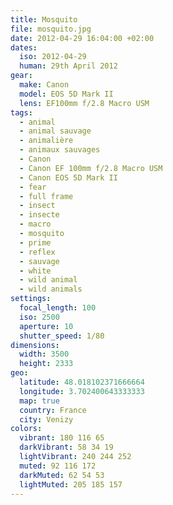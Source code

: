 ```yaml
---
title: Mosquito
file: mosquito.jpg
date: 2012-04-29 16:04:00 +02:00
dates:
  iso: 2012-04-29
  human: 29th April 2012
gear:
  make: Canon
  model: EOS 5D Mark II
  lens: EF100mm f/2.8 Macro USM
tags:
  - animal
  - animal sauvage
  - animalière
  - animaux sauvages
  - Canon
  - Canon EF 100mm f/2.8 Macro USM
  - Canon EOS 5D Mark II
  - fear
  - full frame
  - insect
  - insecte
  - macro
  - mosquito
  - prime
  - reflex
  - sauvage
  - white
  - wild animal
  - wild animals
settings:
  focal_length: 100
  iso: 2500
  aperture: 10
  shutter_speed: 1/80
dimensions:
  width: 3500
  height: 2333
geo:
  latitude: 48.018102371666664
  longitude: 3.702400643333333
  map: true
  country: France
  city: Venizy
colors:
  vibrant: 180 116 65
  darkVibrant: 58 34 19
  lightVibrant: 240 244 252
  muted: 92 116 172
  darkMuted: 62 54 53
  lightMuted: 205 185 157
---
```



